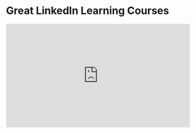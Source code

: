 <h1>Great LinkedIn Learning Courses</h1>

<div style="position:relative;height:0;padding-bottom:56.25%"><iframe width="640" height="360" src="https://www.linkedin.com/learning/embed/continuous-delivery-for-cloud-native-java-apps/what-you-should-know?autoplay=false&claim=AQEWxkN4LwwuKQAAAYcljGfRbRkNK5V4UTWL7kbZKCZZTpfqnjhapbJXtl-hWyznciExu-AZCL10skr_OZ-roddabh26RAQ6BThFPsbhqXUB676xniW8rXJE7nh2L1bB3x5tInSttkJNiWZOTKZWqeTgIpkA4hA4tsCeXuE0HgP-KwvDp876d1LAMdOQ_dHljKRHUhkq2p56aNcOL8mh3rZwrdseSkXniviKs5nAHZ1lnZxtIpa_msrBipEoUsipUopPXITOz1QsvitkdQ6A7fS2Sap63YMtPA22__BPkIgPu-kiG-cK9-VgCOAQGNF78yx0V7v5MqyffxhcddLeCKe2qOkFtCo4NrSO5IGXXUY0zPt-B9BcYoK2GE6eTQdl_rSny-jom7S7XNdCKgkdkDiJUltMspKtBP6RntLJln6EEEaNtdbeNGIvNxEuOb7YUoNQc4iEN11_D12EW4cZ_aGBsYA4Drk1ARD5m6j9PpXEfDi_suATLRki9l_4HzprYi4DbciKFqyNGJbSJpEN2QJqp-XDiwUPxZlaXbhnK-mLf2ob1XopPM8LfwUiEty0Q3CNNW_n4Tchik4OKzmwWAKg_Q4RvA3XUz1QsalM1FxQhOAbgAzZtcLOeQIDmqMxC7pStl81gnJVXK0qhupjblUdtGvg6wRRxLmGrCP0D86LqkjNOxp5GKlLcdk1u1iFuycfLPZ59FSMXcNdDS7-2c-asqwApOtFxg1h2YztEKL7DkV7435sASv9rcKG2Iz6zRHiB_v65YBJgNIaNjLRihq4MrMo_BhPvTiwwCsj6IcUou4rdCtmshgPZS_gvQ9vyULRuWMsSQY7A-K24xVzZjzUbriPFkBXuvN5rE1ew9IGD5knDFGMCVjRXS-jJN1TUCJaJ2UsqiuHggTxuXnLiSGU70Ev6Ws3z6pHSLUJWH78SHBbPhsFbcO9urdclQFkubLxNkYU8EjyQ6QuK0MrFRHmrDWOSYVq6ibUx0xdEUDmiOaH9rhupqt2pfbUwFi0F8DoRB8j2xWuQAo-R_ar5GFy-7k3Fb6WQZuz-Uq88QINoRTPT7i4MpU96o1ZTQKdCWnekToV5Vp7tAmrzm9PXAgZzHeyjX1tiXibV1debyMMyiu5qPIgAnb2IE1Ct6lAQDtcnoo1q164Yg_NEgOGnjP3sMGl7-tVoGn_1zUYEFw05C2Db3I&lipi=urn%3Ali%3Apage%3Ad_learning_content%3BV1%2BG%2B57CTi2W8XELjnyY%2FA%3D%3D&licu" mozallowfullscreen="true" webkitallowfullscreen="true" allowfullscreen="true" frameborder="0" style="position:absolute;width:100%;height:100%;left:0"></iframe>
